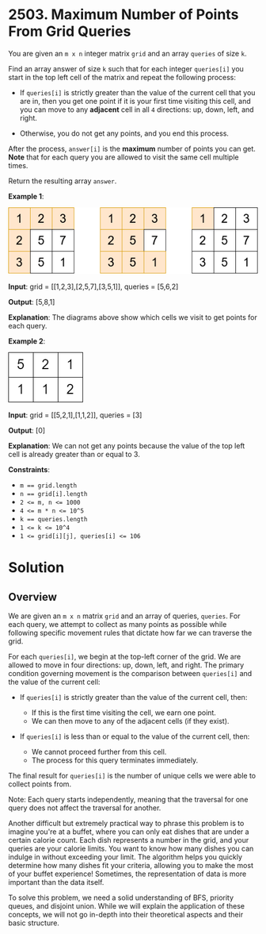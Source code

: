 
# 2503. Maximum Number of Points From Grid Queries

You are given an `m x n` integer matrix `grid` and an array `queries` of size `k`.

Find an array answer of size `k` such that for each integer `queries[i]` you start in the top left cell of the matrix and repeat the following process:

- If `queries[i]` is strictly greater than the value of the current cell that you are in, then you get one point if it is your first time visiting this cell, and you can move to any **adjacent** cell in all `4` directions: up, down, left, and right.

- Otherwise, you do not get any points, and you end this process.

After the process, `answer[i]` is the **maximum** number of points you can get. **Note** that for each query you are allowed to visit the same cell multiple times.

Return the resulting array `answer`.

**Example 1**:

![ex1](./static/image1.png)

**Input**: grid = [[1,2,3],[2,5,7],[3,5,1]], queries = [5,6,2]

**Output**: [5,8,1]

**Explanation**: The diagrams above show which cells we visit to get points for each query.

**Example 2**:

![ex2](./static/yetgriddrawio-2.png)

**Input**: grid = [[5,2,1],[1,1,2]], queries = [3]

**Output**: [0]

**Explanation**: We can not get any points because the value of the top left cell is already greater than or equal to 3.

**Constraints**:

- `m == grid.length`
- `n == grid[i].length`
- `2 <= m, n <= 1000`
- `4 <= m * n <= 10^5`
- `k == queries.length`
- `1 <= k <= 10^4`
- `1 <= grid[i][j], queries[i] <= 106`

# Solution

## Overview

We are given an `m x n` matrix `grid` and an array of queries, `queries`. For each query, we attempt to collect as many points as possible while following specific movement rules that dictate how far we can traverse the grid.

For each `queries[i]`, we begin at the top-left corner of the grid. We are allowed to move in four directions: up, down, left, and right. The primary condition governing movement is the comparison between `queries[i]` and the value of the current cell:

- If `queries[i]` is strictly greater than the value of the current cell, then:
  - If this is the first time visiting the cell, we earn one point.
  - We can then move to any of the adjacent cells (if they exist).

- If `queries[i]` is less than or equal to the value of the current cell, then:
  - We cannot proceed further from this cell.
  - The process for this query terminates immediately.

The final result for `queries[i]` is the number of unique cells we were able to collect points from.

Note: Each query starts independently, meaning that the traversal for one query does not affect the traversal for another.

Another difficult but extremely practical way to phrase this problem is to imagine you're at a buffet, where you can only eat dishes that are under a certain calorie count. Each dish represents a number in the grid, and your queries are your calorie limits. You want to know how many dishes you can indulge in without exceeding your limit. The algorithm helps you quickly determine how many dishes fit your criteria, allowing you to make the most of your buffet experience! Sometimes, the representation of data is more important than the data itself.

To solve this problem, we need a solid understanding of BFS, priority queues, and disjoint union. While we will explain the application of these concepts, we will not go in-depth into their theoretical aspects and their basic structure.